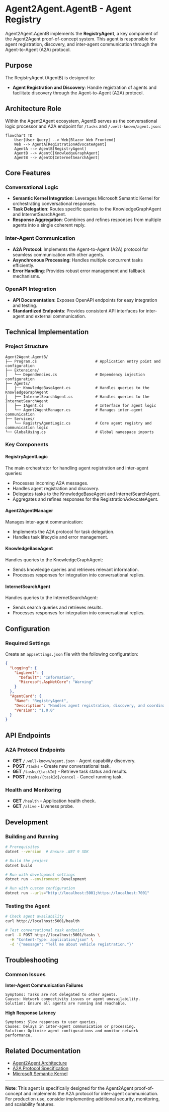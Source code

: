 ﻿# Agent2Agent.AgentB - Agent Registry

Agent2Agent.AgentB implements the **RegistryAgent**, a key component of the Agent2Agent proof-of-concept system. This agent is responsible for agent registration, discovery, and inter-agent communication through the Agent-to-Agent (A2A) protocol.

## Purpose

The RegistryAgent (AgentB) is designed to:

- **Agent Registration and Discovery**: Handle registration of agents and facilitate discovery through the Agent-to-Agent (A2A) protocol.


## Architecture Role

Within the Agent2Agent ecosystem, AgentB serves as the conversational logic processor and A2A endpoint for `/tasks` and `/.well-known/agent.json`:

```mermaid
flowchart TD
    User[User Query] --> Web[Blazor Web Frontend]
    Web --> AgentA[RegistrationAdvocateAgent]
    AgentA --> AgentB[RegistryAgent]
    AgentB --> AgentC[KnowledgeGraphAgent]
    AgentB --> AgentD[InternetSearchAgent]
```

## Core Features

### Conversational Logic
- **Semantic Kernel Integration**: Leverages Microsoft Semantic Kernel for orchestrating conversational responses.
- **Task Delegation**: Routes specific queries to the KnowledgeGraphAgent and InternetSearchAgent.
- **Response Aggregation**: Combines and refines responses from multiple agents into a single coherent reply.

### Inter-Agent Communication
- **A2A Protocol**: Implements the Agent-to-Agent (A2A) protocol for seamless communication with other agents.
- **Asynchronous Processing**: Handles multiple concurrent tasks efficiently.
- **Error Handling**: Provides robust error management and fallback mechanisms.

### OpenAPI Integration
- **API Documentation**: Exposes OpenAPI endpoints for easy integration and testing.
- **Standardized Endpoints**: Provides consistent API interfaces for inter-agent and external communication.

## Technical Implementation

### Project Structure

```
Agent2Agent.AgentB/
├── Program.cs                          # Application entry point and configuration
├── Extensions/
│   └── Dependencies.cs                 # Dependency injection configuration
├── Agents/
│   ├── KnowledgeBaseAgent.cs           # Handles queries to the KnowledgeGraphAgent
│   ├── InternetSearchAgent.cs          # Handles queries to the InternetSearchAgent
│   ├── IAgent.cs                       # Interface for agent logic
│   └── Agent2AgentManager.cs           # Manages inter-agent communication
├── Services/
│   └── RegistryAgentLogic.cs           # Core agent registry and communication logic
└── GlobalUsing.cs                      # Global namespace imports
```

### Key Components

#### **RegistryAgentLogic**
The main orchestrator for handling agent registration and inter-agent queries:

- Processes incoming A2A messages.
- Handles agent registration and discovery.
- Delegates tasks to the KnowledgeBaseAgent and InternetSearchAgent.
- Aggregates and refines responses for the RegistrationAdvocateAgent.

#### **Agent2AgentManager**
Manages inter-agent communication:

- Implements the A2A protocol for task delegation.
- Handles task lifecycle and error management.

#### **KnowledgeBaseAgent**
Handles queries to the KnowledgeGraphAgent:

- Sends knowledge queries and retrieves relevant information.
- Processes responses for integration into conversational replies.

#### **InternetSearchAgent**
Handles queries to the InternetSearchAgent:

- Sends search queries and retrieves results.
- Processes responses for integration into conversational replies.

## Configuration

### Required Settings

Create an `appsettings.json` file with the following configuration:

```json
{
  "Logging": {
    "LogLevel": {
      "Default": "Information",
      "Microsoft.AspNetCore": "Warning"
    }
  },
  "AgentCard": {
    "Name": "RegistryAgent",
    "Description": "Handles agent registration, discovery, and coordinates inter-agent communication",
    "Version": "1.0.0"
  }
}
```

## API Endpoints

### A2A Protocol Endpoints

- **GET** `/.well-known/agent.json` - Agent capability discovery.
- **POST** `/tasks` - Create new conversational task.
- **GET** `/tasks/{taskId}` - Retrieve task status and results.
- **POST** `/tasks/{taskId}/cancel` - Cancel running task.

### Health and Monitoring

- **GET** `/health` - Application health check.
- **GET** `/alive` - Liveness probe.

## Development

### Building and Running

```bash
# Prerequisites
dotnet --version  # Ensure .NET 9 SDK

# Build the project
dotnet build

# Run with development settings
dotnet run --environment Development

# Run with custom configuration
dotnet run --urls="http://localhost:5001;https://localhost:7001"
```

### Testing the Agent

```bash
# Check agent availability
curl http://localhost:5001/health

# Test conversational task endpoint
curl -X POST http://localhost:5001/tasks \
  -H "Content-Type: application/json" \
  -d '{"message": "Tell me about vehicle registration."}'
```

## Troubleshooting

### Common Issues

**Inter-Agent Communication Failures**
```
Symptoms: Tasks are not delegated to other agents.
Causes: Network connectivity issues or agent unavailability.
Solution: Ensure all agents are running and reachable.
```

**High Response Latency**
```
Symptoms: Slow responses to user queries.
Causes: Delays in inter-agent communication or processing.
Solution: Optimize agent configurations and monitor network performance.
```

## Related Documentation

- [Agent2Agent Architecture](../Docs/architecture.md)
- [A2A Protocol Specification](https://a2aproject.github.io/A2A/v0.2.5/)
- [Microsoft Semantic Kernel](https://learn.microsoft.com/en-us/semantic-kernel/)

---

**Note**: This agent is specifically designed for the Agent2Agent proof-of-concept and implements the A2A protocol for inter-agent communication. For production use, consider implementing additional security, monitoring, and scalability features.